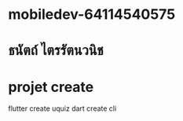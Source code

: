 # mobiledev-64114540575
# ธนัตถ์ ไตรรัตนวนิช

# projet create
 flutter create uquiz
 dart create cli